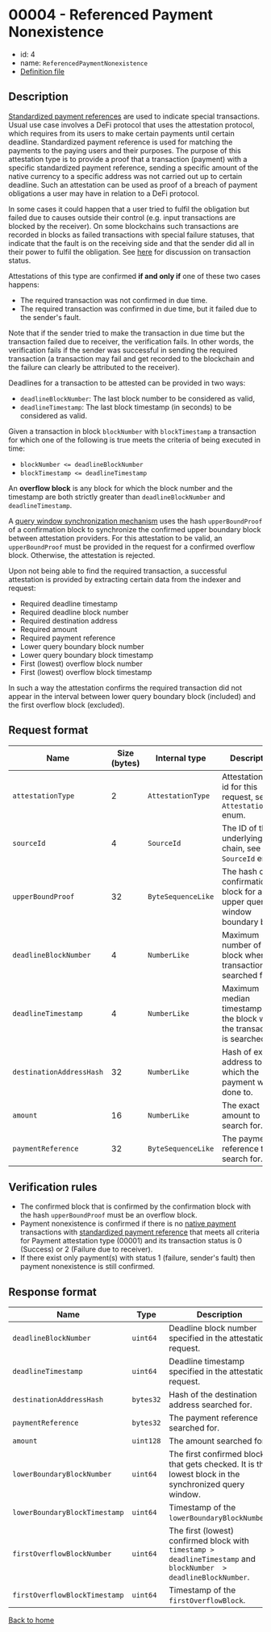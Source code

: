 # 00004 - Referenced Payment Nonexistence

- id: 4
- name: `ReferencedPaymentNonexistence`
- [Definition file](https://github.com/flare-foundation/attestation-client/blob/main/lib/verification/attestation-types/t-00004-referenced-payment-nonexistence.ts)

## Description

[Standardized payment references](https://github.com/flare-foundation/multi-chain-client/blob/main/docs/definitions/payment-reference.md) are used to indicate special transactions. Usual use case involves a DeFi protocol that uses the attestation protocol, which requires from its users to make certain payments until certain deadline. Standardized payment reference is used for matching the payments to the paying users and their purposes. The purpose of this attestation type is to provide a proof that a transaction (payment) with a specific standardized payment reference, sending a specific amount of the native currency to a specific address was not carried out up to certain deadline. Such an attestation can be used as proof of a breach of payment obligations a user may have in relation to a DeFi protocol.

In some cases it could happen that a user tried to fulfil the obligation but failed due to causes outside their control (e.g. input transactions are blocked by the receiver). On some blockchains such transactions are recorded in blocks as failed transactions with special failure statuses, that indicate that the fault is on the receiving side and that the sender did all in their power to fulfil the obligation. See [here](https://github.com/flare-foundation/multi-chain-client/blob/main/docs/definitions/transaction-status.md) for discussion on transaction status.

Attestations of this type are confirmed **if and only if** one of these two cases happens:

- The required transaction was not confirmed in due time.
- The required transaction was confirmed in due time, but it failed due to the sender's fault.

Note that if the sender tried to make the transaction in due time but the transaction failed due to receiver, the verification fails. In other words, the verification fails if the sender was successful in sending the required transaction (a transaction may fail and get recorded to the blockchain and the failure can clearly be attributed to the receiver).

Deadlines for a transaction to be attested can be provided in two ways:

- `deadlineBlockNumber`: The last block number to be considered as valid,
- `deadlineTimestamp`: The last block timestamp (in seconds) to be considered as valid.

Given a transaction in block `blockNumber` with `blockTimestamp` a transaction for which one of the following is true meets the criteria of being executed in time:

- `blockNumber <= deadlineBlockNumber`
- `blockTimestamp <= deadlineTimestamp`

An **overflow block** is any block for which the block number and the timestamp are both strictly greater than `deadlineBlockNumber` and `deadlineTimestamp`.

A [query window synchronization mechanism](https://github.com/flare-foundation/attestation-client/tree/main/docs/indexing/synchronized-query-window.md) uses the hash `upperBoundProof` of a confirmation block to synchronize the confirmed upper boundary block between attestation providers. For this attestation to be valid, an `upperBoundProof` must be provided in the request for a confirmed overflow block. Otherwise, the attestation is rejected.

Upon not being able to find the required transaction, a successful attestation is provided by extracting certain data from the indexer and request:

- Required deadline timestamp
- Required deadline block number
- Required destination address
- Required amount
- Required payment reference
- Lower query boundary block number
- Lower query boundary block timestamp
- First (lowest) overflow block number
- First (lowest) overflow block timestamp

In such a way the attestation confirms the required transaction did not appear in the interval between lower query boundary block (included) and the first overflow block (excluded).

## Request format

| Name                     | Size (bytes) | Internal type      | Description                                                                  |
| ------------------------ | ------------ | ------------------ | ---------------------------------------------------------------------------- |
| `attestationType`        | 2            | `AttestationType`  | Attestation type id for this request, see `AttestationType` enum.            |
| `sourceId`               | 4            | `SourceId`         | The ID of the underlying chain, see `SourceId` enum.                         |
| `upperBoundProof`        | 32           | `ByteSequenceLike` | The hash of the confirmation block for an upper query window boundary block. |
| `deadlineBlockNumber`    | 4            | `NumberLike`       | Maximum number of the block where the transaction is searched for.           |
| `deadlineTimestamp`      | 4            | `NumberLike`       | Maximum median timestamp of the block where the transaction is searched for. |
| `destinationAddressHash` | 32           | `NumberLike`       | Hash of exact address to which the payment was done to.                      |
| `amount`                 | 16           | `NumberLike`       | The exact amount to search for.                                              |
| `paymentReference`       | 32           | `ByteSequenceLike` | The payment reference to search for.                                         |

## Verification rules

- The confirmed block that is confirmed by the confirmation block with the hash `upperBoundProof` must be an overflow block.
- Payment nonexistence is confirmed if there is no [native payment](https://github.com/flare-foundation/multi-chain-client/blob/main/docs/definitions/native-payment.md) transactions with [standardized payment reference](https://github.com/flare-foundation/multi-chain-client/blob/main/docs/definitions/payment-reference.md) that meets all criteria for Payment attestation type (00001) and its transaction status is 0 (Success) or 2 (Failure due to receiver).
- If there exist only payment(s) with status 1 (failure, sender's fault) then payment nonexistence is still confirmed.

## Response format

| Name                          | Type      | Description                                                                                           |
| ----------------------------- | --------- | ----------------------------------------------------------------------------------------------------- |
| `deadlineBlockNumber`         | `uint64`  | Deadline block number specified in the attestation request.                                           |
| `deadlineTimestamp`           | `uint64`  | Deadline timestamp specified in the attestation request.                                              |
| `destinationAddressHash`      | `bytes32` | Hash of the destination address searched for.                                                         |
| `paymentReference`            | `bytes32` | The payment reference searched for.                                                                   |
| `amount`                      | `uint128` | The amount searched for.                                                                              |
| `lowerBoundaryBlockNumber`    | `uint64`  | The first confirmed block that gets checked. It is the lowest block in the synchronized query window. |
| `lowerBoundaryBlockTimestamp` | `uint64`  | Timestamp of the `lowerBoundaryBlockNumber`.                                                          |
| `firstOverflowBlockNumber`    | `uint64`  | The first (lowest) confirmed block with `timestamp > deadlineTimestamp` and `blockNumber  > deadlineBlockNumber`. |
| `firstOverflowBlockTimestamp` | `uint64`  | Timestamp of the `firstOverflowBlock`.                                                                |

[Back to home](../README.md)
